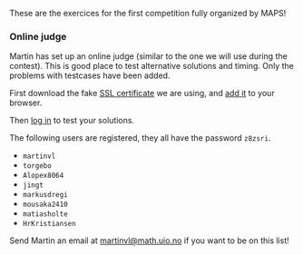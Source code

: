 These are the exercices for the first competition fully organized by MAPS!

### Online judge
Martin has set up an online judge (similar to the one we will use during the contest). This is good place to test alternative solutions and timing. Only the problems with testcases have been added.

First download the fake [SSL certificate](http://95.85.46.235/domjudge/public.crt) we are using, and [add it](http://lmgtfy.com/?q=add+certificate+firefox&l=1) to your browser.

Then [log in](http://95.85.46.235/domjudge/team) to test your solutions.

The following users are registered, they all have the password `z8zsri`.

- `martinvl`
- `torgebo`
- `Alopex8064`
- `jingt`
- `markusdregi`
- `mousaka2410`
- `matiasholte`
- `HrKristiansen`

Send Martin an email at <martinvl@math.uio.no> if you want to be on this list!